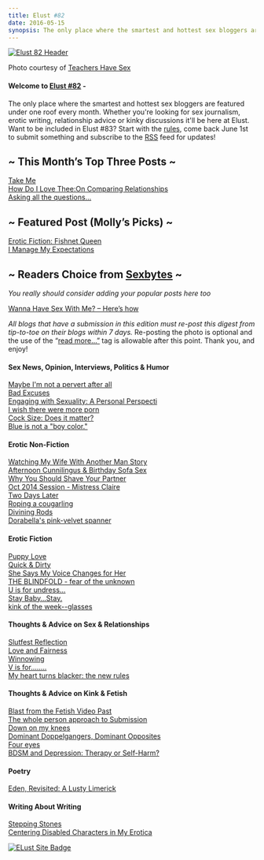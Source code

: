```yaml
---
title: Elust #82
date: 2016-05-15
synopsis: The only place where the smartest and hottest sex bloggers are featured under one roof every month.
---
```


[![Elust 82 Header](http://elustsexblogs.com/wp-content/uploads/2016/05/HEADER-teachers.jpg)](http://elustsexblogs.com/wp-content/uploads/2016/05/HEADER-teachers.jpg)

Photo courtesy of [Teachers Have Sex](http://teachershavesex.blogspot.co.uk/2016/04/strawberry-season.html)

#### **Welcome to [Elust #82](http://elustsexblogs.com/ "About")** -

The only place where the smartest and hottest sex bloggers are featured under one roof every month. Whether you're looking for sex journalism, erotic writing, relationship advice or kinky discussions it'll be here at Elust. Want to be included in Elust #83? Start with the [rules](http://elustsexblogs.com/about-2/ "About"), come back June 1st to submit something and subscribe to the [RSS](http://elustsexblogs.com/feed/) feed for updates!

## ~ This Month’s Top Three Posts ~

[Take Me](https://melinagreenport.com/2016/05/04/take-me/)<br>
[How Do I Love Thee:On Comparing Relationships](http://malinjames.com/2016/04/19/how-do-i-love-thee-comparing-relationships/)<br>
[Asking all the questions...](https://theotherlivvy.com/2016/04/16/asking-all-the-questions/)

## ~ Featured Post (Molly’s Picks) ~

[Erotic Fiction: Fishnet Queen](http://jadeawaters.com/2016/04/13/erotic-fiction-fishnet-queen/)<br>
[I Manage My Expectations](https://nerdydirtygirl.wordpress.com/2016/05/03/i-manage-my-expectations/)<br>

## ~ Readers Choice from [Sexbytes](http://sexbytes.elustsexblogs.com/ "Sex Bytes, Submit and vote on your favorite sex post") ~
*You really should consider adding your popular posts here too*<br>

[Wanna Have Sex With Me? – Here’s how](http://sexbytes.elustsexblogs.com/wanna-sex-heres/)<br>

_All blogs that have a submission in this edition must re-post this digest from tip-to-toe on their blogs within 7 days._ Re-posting the photo is optional and the use of the “[read more…”](http://elustsexblogs.com/faqs/ "FAQ’s") tag is allowable after this point. Thank you, and enjoy!

#### Sex News, Opinion, Interviews, Politics & Humor

[Maybe I'm not a pervert after all](https://kccaveerotica.com/2016/04/07/maybe-im-not-a-pervert-after-all/)<br>
[Bad Excuses](http://sexylittleideas.com/bad-excuses/)<br>
[Engaging with Sexuality: A Personal Perspecti](http://www.iamannasky.com/engaging-with-sexuality/)<br>
[I wish there were more porn](http://mydissolutelife.com/2016/04/i-wish-there-were-more-porn/)<br>
[Cock Size: Does it matter?](http://mrsfever.com/2016/04/23/cock-size-matter/)<br>
[Blue is not a "boy color."](https://www.insatiabledesire.com/2016/05/04/blue-is-not-a-boy-color/)

#### Erotic Non-Fiction

[Watching My Wife With Another Man Story](http://www.sextipsfree.com/sexuality/watching-others-have-my-wife-with-another-man-story-1405/)<br>
[Afternoon Cunnilingus & Birthday Sofa Sex](http://www.angelagoodnight.com/sexblog/2016/04/17/incredible-afternoon-sofa-lovemaking-many-happy-returns-peter-stone/)<br>
[Why You Should Shave Your Partner](http://acoupleofkinks.com/why-shave-your-partner/)<br>
[Oct 2014 Session - Mistress Claire](http://submissiveaspect.blogspot.co.uk/2016/05/oct-2014-session-mistress-claire.html)<br>
[Two Days Later](http://malflic.com/2016/04/two-days-later-oral-sex/)<br>
[Roping a cougarling](http://www.domme-chronicles.com/2016/05/roping-a-cougarling)<br>
[Divining Rods](https://cleareyedgirlblog.wordpress.com/2016/04/20/divining-rods/)<br>
[Dorabella's pink-velvet spanner](http://jerusalemmortimer.com/humiliation-of-an-ex-nazi-submissive-89-dorabellas-pink-velvet-spanner/)

#### Erotic Fiction

[Puppy Love](http://www.butchtastic.net/2016/04/puppy-love/)<br>
[Quick & Dirty](http://www.bdswain.com/quick-and-dirty/)<br>
[She Says My Voice Changes for Her](http://steeledsnake.com/2016/04/15/she-says-my-voice-changes-for-her)<br>
[THE BLINDFOLD - fear of the unknown](http://painaspleasure.com/2016/05/04/the-blindfold/)<br>
[U is for undress...](http://tamsinflowers.com/2016/04/25/u-is-for-undress/)<br>
[Stay Baby…Stay.](http://www.sexualdestinies.com/2016/05/04/stay-baby-stay/)<br>
[kink of the week--glasses](http://fdotleonora.com/2016/04/15/kink-week-april-1-15-glasses-boys-wear-glasses/)

#### Thoughts & Advice on Sex & Relationships

[Slutfest Reflection](http://cammiesonthefloor.com/slutfest-reflection/)<br>
[Love and Fairness](http://pervertedimp.com/2016/04/10/love-and-fairness/)<br>
[Winnowing](http://switchstudies.com/winnowing/)<br>
[V is for........](http://masterspleasingbitch.blogspot.co.uk/2016/04/v-is-for.html)<br>
[My heart turns blacker: the new rules](http://adissolutelifemeans.com/2016/04/heart-turns-blacker-blacker-new-rules/)

#### Thoughts & Advice on Kink & Fetish

[Blast from the Fetish Video Past](http://declanheyse.blogspot.com/2016/04/blast-from-fetish-video-past.html)<br>
[The whole person approach to Submission](/posts/2016/04/24/the-whole-person-approach-to-submission/)<br>
[Down on my knees](http://happycomelucky.com/2016/04/13/down-on-my-knees-2/)<br>
[Dominant Doppelgangers, Dominant Opposites](https://dilokeith.wordpress.com/2016/05/04/my-dominant-doppelganger-and-my-dominant-polar-opposite/)<br>
[Four eyes](http://atosubbee.com/four-eyes/)<br>
[BDSM and Depression: Therapy or Self-Harm?](http://squeakybedsprings.com/index.php/2016/05/06/bdsm-and-depression-therapy-or-self-harm/)

#### Poetry

[Eden, Revisited: A Lusty Limerick](http://lustylimericks.tumblr.com/post/143681852079)

#### Writing About Writing

[Stepping Stones](http://rebelsnotes.com/2016/05/stepping-stones/)<br>
[Centering Disabled Characters in My Erotica](https://xanwest.wordpress.com/2016/05/01/centering-disabled-characters-in-my-erotica/)

[![ELust Site Badge](http://elustsexblogs.com/wp-content/uploads/2014/04/elustblacknew.jpg)](http://elustsexblogs.com/wp-content/uploads/2014/04/elustblacknew.jpg)
